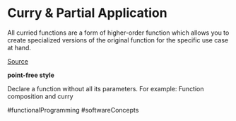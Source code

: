 # Curry & Partial Application

All curried functions are a form of higher-order function which allows you to create specialized versions of the original function for the specific use case at hand.

[Source](https://medium.com/javascript-scene/curry-and-function-composition-2c208d774983)

**point-free style**

Declare a function without all its parameters. For example: Function composition and curry

#functionalProgramming #softwareConcepts 